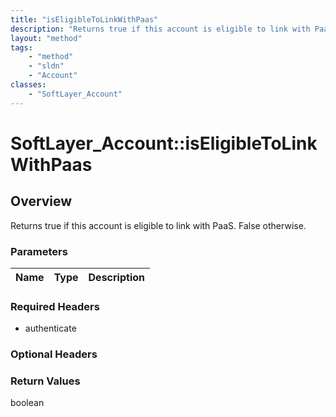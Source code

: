 ```yaml
---
title: "isEligibleToLinkWithPaas"
description: "Returns true if this account is eligible to link with PaaS. False otherwise."
layout: "method"
tags:
    - "method"
    - "sldn"
    - "Account"
classes:
    - "SoftLayer_Account"
---
```

# SoftLayer_Account::isEligibleToLinkWithPaas
## Overview 
Returns true if this account is eligible to link with PaaS. False otherwise. 

### Parameters 
|Name | Type | Description |
| --- | --- | --- |


### Required Headers
* authenticate

### Optional Headers

### Return Values
boolean
